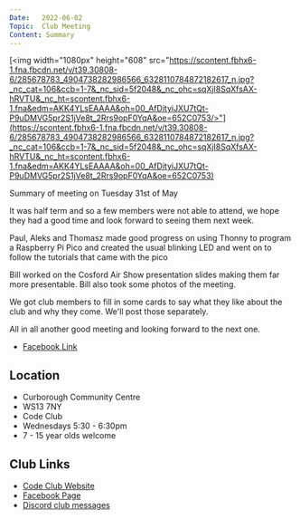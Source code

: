```yaml
---
Date:   2022-06-02
Topic:  Club Meeting
Content: Summary
---
```

[<img width="1080px" height="608" src="https://scontent.fbhx6-1.fna.fbcdn.net/v/t39.30808-6/285678783_4904738282986566_6328110784872182617_n.jpg?_nc_cat=106&ccb=1-7&_nc_sid=5f2048&_nc_ohc=sqXjI8SqXfsAX-hRVTU&_nc_ht=scontent.fbhx6-1.fna&edm=AKK4YLsEAAAA&oh=00_AfDityiJXU7tQt-P9uDMVG5pr2S1jVe8t_2Rrs9opF0YqA&oe=652C0753/>"](https://scontent.fbhx6-1.fna.fbcdn.net/v/t39.30808-6/285678783_4904738282986566_6328110784872182617_n.jpg?_nc_cat=106&ccb=1-7&_nc_sid=5f2048&_nc_ohc=sqXjI8SqXfsAX-hRVTU&_nc_ht=scontent.fbhx6-1.fna&edm=AKK4YLsEAAAA&oh=00_AfDityiJXU7tQt-P9uDMVG5pr2S1jVe8t_2Rrs9opF0YqA&oe=652C0753)

Summary of meeting on Tuesday 31st of May

It was half term and so a few members were not able to attend, we hope they had a good time and look forward to seeing them next week.

Paul, Aleks and Thomasz made good progress on using Thonny to program a Raspberry Pi Pico and created the usual blinking LED and went on to follow the tutorials that came with the pico

Bill worked on the Cosford Air Show presentation slides making them far more presentable. Bill also took some photos of the meeting.

We got club members to fill in some cards to say what they like about the club and why they come. We'll post those separately.

All in all another good meeting and looking forward to the next one.

* [Facebook Link](https://www.facebook.com/1481985248595237/posts/4904743072986087/)

## Location

* Curborough Community Centre
* WS13 7NY
* Code Club
* Wednesdays 5:30 - 6:30pm
* 7 - 15 year olds welcome

## Club Links

* [Code Club Website](https://lichfield-code-club.github.io/)
* [Facebook Page](https://www.facebook.com/LichfieldCoders)
* [Discord club messages](https://discord.gg/szz6xGK)
